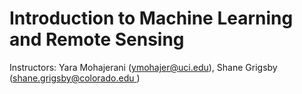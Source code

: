 # Introduction to Machine Learning and Remote Sensing

Instructors:
Yara Mohajerani ([ymohajer@uci.edu](mailto:ymohajer@uci.edu)), Shane Grigsby ([shane.grigsby@colorado.edu ](mailto:shane.grigsby@colorado.edu))

